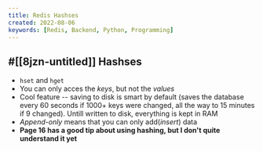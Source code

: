 ```yaml
---
title: Redis Hashses
created: 2022-08-06
keywords: [Redis, Backend, Python, Programming]
---
```


## #[[8jzn-untitled]] Hashses

- `hset` and `hget`
- You can only acces the _keys_, but not the _values_
- Cool feature -- saving to disk is smart by default (saves the database every 60 seconds if 1000+ keys were changed, all the way to 15 minutes if 9 changed). Untill written to disk, everything is kept in RAM
- _Append-only_ means that you can only add(_insert_) data
- **Page 16 has a good tip about using hashing, but I don't quite understand it yet**
